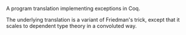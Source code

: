 A program translation implementing exceptions in Coq.

The underlying translation is a variant of Friedman's trick, except that it
scales to dependent type theory in a convoluted way.

